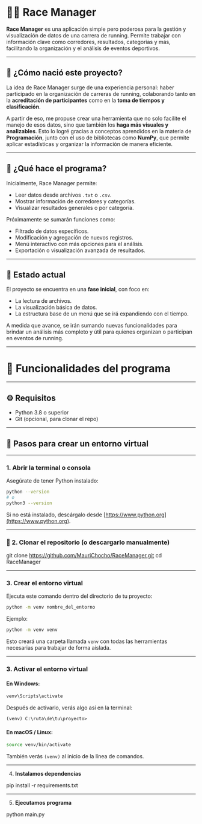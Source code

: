 # 🏃‍♂️ Race Manager

**Race Manager** es una aplicación simple pero poderosa para la gestión y visualización de datos de una carrera de running. Permite trabajar con información clave como corredores, resultados, categorías y más, facilitando la organización y el análisis de eventos deportivos.

---

## 🌟 ¿Cómo nació este proyecto?

La idea de Race Manager surge de una experiencia personal: haber participado en la organización de carreras de running, colaborando tanto en la **acreditación de participantes** como en la **toma de tiempos y clasificación**.

A partir de eso, me propuse crear una herramienta que no solo facilite el manejo de esos datos, sino que también los **haga más visuales y analizables**. Esto lo logré gracias a conceptos aprendidos en la materia de **Programación**, junto con el uso de bibliotecas como **NumPy**, que permite aplicar estadísticas y organizar la información de manera eficiente.

---

## 🔧 ¿Qué hace el programa?

Inicialmente, Race Manager permite:

- Leer datos desde archivos `.txt` o `.csv`.
- Mostrar información de corredores y categorías.
- Visualizar resultados generales o por categoría.

Próximamente se sumarán funciones como:

- Filtrado de datos específicos.
- Modificación y agregación de nuevos registros.
- Menú interactivo con más opciones para el análisis.
- Exportación o visualización avanzada de resultados.

---

## 🚧 Estado actual

El proyecto se encuentra en una **fase inicial**, con foco en:

- La lectura de archivos.
- La visualización básica de datos.
- La estructura base de un menú que se irá expandiendo con el tiempo.

A medida que avance, se irán sumando nuevas funcionalidades para brindar un análisis más completo y útil para quienes organizan o participan en eventos de running.

---


 # 🐍 Funcionalidades del programa


 
---

## ⚙️ Requisitos  

- Python 3.8 o superior
- Git (opcional, para clonar el repo)

---

## 🔧 Pasos para crear un entorno virtual

---

### 1. Abrir la terminal o consola
Asegúrate de tener Python instalado:

```bash
python --version
# o
python3 --version
```

Si no está instalado, descárgalo desde [https://www.python.org](https://www.python.org).

---

### 🔁 2. Clonar el repositorio (o descargarlo manualmente)

git clone https://github.com/MauriChocho/RaceManager.git
cd RaceManager

---

### 3. Crear el entorno virtual

Ejecuta este comando dentro del directorio de tu proyecto:

```bash
python -m venv nombre_del_entorno
```

Ejemplo:

```bash
python -m venv venv
```

Esto creará una carpeta llamada `venv` con todas las herramientas necesarias para trabajar de forma aislada.

---

### 3. Activar el entorno virtual

#### En Windows:
```bash
venv\Scripts\activate
```

Después de activarlo, verás algo así en la terminal:
```
(venv) C:\ruta\de\tu\proyecto>
```

#### En macOS / Linux:
```bash
source venv/bin/activate
```

También verás `(venv)` al inicio de la línea de comandos.

---

4. **Instalamos dependencias**

pip install -r requirements.txt

---

5. **Ejecutamos programa**

python main.py